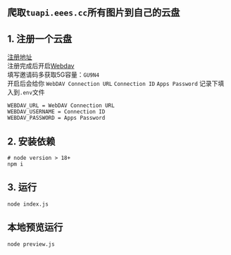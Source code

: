## 爬取`tuapi.eees.cc`所有图片到自己的云盘

## 1. 注册一个云盘
[注册地址](https://infini-cloud.net/en/)  
注册完成后开启[Webdav](https://infini-cloud.net/en/modules/mypage/usage/)  
填写邀请码多获取5G容量：`GU9N4`  
开启后会给你
`WebDAV Connection URL`
`Connection ID`
`Apps Password`
记录下填入到`.env`文件
```
WEBDAV_URL = WebDAV Connection URL
WEBDAV_USERNAME = Connection ID
WEBDAV_PASSWORD = Apps Password
```
## 2. 安装依赖
```
# node version > 18+
npm i
```
## 3. 运行
```
node index.js
```

## 本地预览运行
```
node preview.js
```